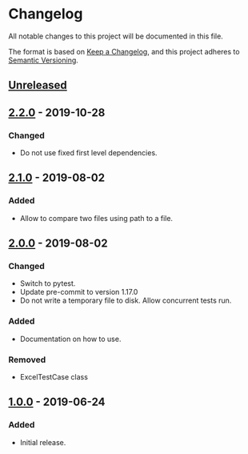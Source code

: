 # Changelog
All notable changes to this project will be documented in this file.

The format is based on [Keep a Changelog](https://keepachangelog.com/en/1.0.0/),
and this project adheres to [Semantic Versioning](https://semver.org/spec/v2.0.0.html).

## [Unreleased]

## [2.2.0] - 2019-10-28
### Changed
- Do not use fixed first level dependencies.

## [2.1.0] - 2019-08-02
### Added
- Allow to compare two files using path to a file.

## [2.0.0] - 2019-08-02
### Changed
- Switch to pytest.
- Update pre-commit to version 1.17.0
- Do not write a temporary file to disk. Allow concurrent tests run.

### Added
- Documentation on how to use.

### Removed
- ExcelTestCase class

## [1.0.0] - 2019-06-24
### Added
- Initial release.

[Unreleased]: https://github.tools.digital.engie.com/gempy/tesxcel/compare/v2.2.0...HEAD
[2.2.0]: https://github.tools.digital.engie.com/gempy/tesxcel/compare/v2.1.0...v2.2.0
[2.1.0]: https://github.tools.digital.engie.com/gempy/tesxcel/compare/v2.0.0...v2.1.0
[2.0.0]: https://github.tools.digital.engie.com/gempy/tesxcel/compare/v1.0.0...v2.0.0
[1.0.0]: https://github.tools.digital.engie.com/gempy/tesxcel/releases/tag/v1.0.0
